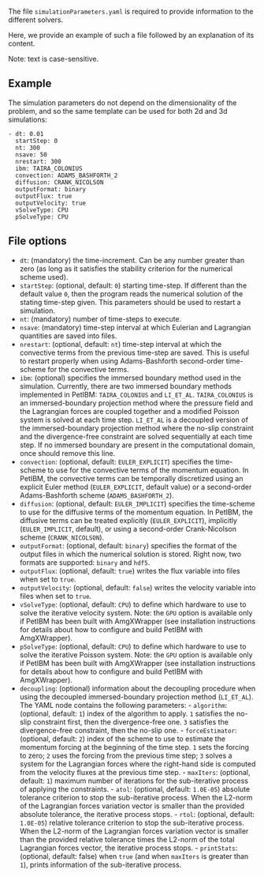 The file `simulationParameters.yaml` is required to provide information to the different solvers.

Here, we provide an example of such a file followed by an explanation of its content.

Note: text is case-sensitive.


## Example

The simulation parameters do not depend on the dimensionality of the problem, and so the same template can be used for both 2d and 3d simulations:

    - dt: 0.01
      startStep: 0
      nt: 300
      nsave: 50
      nrestart: 300
      ibm: TAIRA_COLONIUS
      convection: ADAMS_BASHFORTH_2
      diffusion: CRANK_NICOLSON
      outputFormat: binary
      outputFlux: true
      outputVelocity: true
      vSolveType: CPU
      pSolveType: CPU


## File options

* `dt`: (mandatory) the time-increment. Can be any number greater than zero (as long as it satisfies the stability criterion for the numerical scheme used).
* `startStep`: (optional, default: `0`) starting time-step. If different than the default value `0`, then the program reads the numerical solution of the stating time-step given. This parameters should be used to restart a simulation.
* `nt`: (mandatory) number of time-steps to execute.
* `nsave`: (mandatory) time-step interval at which Eulerian and Lagrangian quantities are saved into files.
* `nrestart`: (optional, default: `nt`) time-step interval at which the convective terms from the previous time-step are saved. This is useful to restart properly when using Adams-Bashforth second-order time-scheme for the convective terms.
* `ibm`: (optional) specifies the immersed boundary method used in the simulation. Currently, there are two immersed boundary methods implemented in PetIBM: `TAIRA_COLONIUS` and `LI_ET_AL`. `TAIRA_COLONIUS` is an immersed-boundary projection method where the pressure field and the Lagrangian forces are coupled together and a modified Poisson system is solved at each time step. `LI_ET_AL` is a decoupled version of the immersed-boundary projection method where the no-slip constraint and the divergence-free constraint are solved sequentially at each time step. If no immersed boundary are present in the computational domain, once should remove this line.
* `convection`: (optional, default: `EULER_EXPLICIT`) specifies the time-scheme to use for the convective terms of the momentum equation. In PetIBM, the convective terms can be temporally discretized using an explicit Euler method (`EULER_EXPLICIT`, default value) or a second-order Adams-Bashforth scheme (`ADAMS_BASHFORTH_2`).
* `diffusion`: (optional, default: `EULER_IMPLICIT`) specifies the time-scheme to use for the diffusive terms of the momentum equation. In PetIBM, the diffusive terms can be  treated explicitly (`EULER_EXPLICIT`), implicitly (`EULER_IMPLICIT`, default), or using a second-order Crank-Nicolson scheme (`CRANK_NICOLSON`).
* `outputFormat`: (optional, default: `binary`) specifies the format of the output files in which the numerical solution is stored. Right now, two formats are supported: `binary` and `hdf5`.
* `outputFlux`: (optional, default: `true`) writes the flux variable into files when set to `true`.
* `outputVelocity`: (optional, default: `false`) writes the velocity variable into files when set to `true`.
* `vSolveType`: (optional, default: `CPU`) to define which hardware to use to solve the iterative velocity system. Note: the `GPU` option is available only if PetIBM has been built with AmgXWrapper (see installation instructions for details about how to configure and build PetIBM with AmgXWrapper).
* `pSolveType`: (optional, default: `CPU`) to define which hardware to use to solve the iterative Poisson system. Note: the `GPU` option is available only if PetIBM has been built with AmgXWrapper (see installation instructions for details about how to configure and build PetIBM with AmgXWrapper).
* `decoupling`: (optional) information about the decoupling procedure when using the decoupled immersed-boundary projection method (`LI_ET_AL`). The YAML node contains the following parameters:
      - `algorithm`: (optional, default: `1`) index of the algorithm to apply. `1` satisfies the no-slip constraint first, then the divergence-free one. `3` satisfies the divergence-free constraint, then the no-slip one.
      - `forceEstimator`: (optional, default: `2`) index of the scheme to use to estimate the momentum forcing at the beginning of the time step. `1` sets the forcing to zero; `2` uses the forcing from the previous time step; `3` solves a system for the Lagrangian forces where the right-hand side is computed from the velocity fluxes at the previous time step.
      - `maxIters`: (optional, default: `1`) maximum number of iterations for the sub-iterative process of applying the constraints.
      - `atol`: (optional, default: `1.0E-05`) absolute tolerance criterion to stop the sub-iterative process. When the L2-norm of the Lagrangian forces variation vector is smaller than the provided absolute tolerance, the iterative process stops.
      - `rtol`: (optional, default: `1.0E-05`) relative tolerance criterion to stop the sub-iterative process. When the L2-norm of the Lagrangian forces variation vector is smaller than the provided relative tolerance times the L2-norm of the total Lagrangian forces vector, the iterative process stops.
      - `printStats`: (optional, default: false) when `true` (and when `maxIters` is greater than `1`), prints information of the sub-iterative process.
